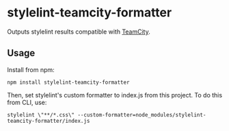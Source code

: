 # stylelint-teamcity-formatter

Outputs stylelint results compatible with [TeamCity](https://confluence.jetbrains.com/display/TCD10/Build+Script+Interaction+with+TeamCity#BuildScriptInteractionwithTeamCity-ReportingTests).

## Usage

Install from npm:

```
npm install stylelint-teamcity-formatter
```

Then, set stylelint's custom formatter to index.js from this project. To do this from CLI, use:

```
stylelint \"**/*.css\" --custom-formatter=node_modules/stylelint-teamcity-formatter/index.js
```